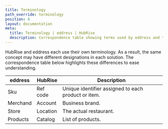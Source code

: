 ```yaml
---
title: Terminology
path_override: terminology
position: 6
layout: documentation
meta:
  title: Terminology | eddress | HubRise
  description: Correspondence table showing terms used by eddress and those used on HubRise for the same concept. Connect apps and synchronise your data.
---
```


HubRise and eddress each use their own terminology. As a result, the same concept may have different designations in each solution. The correspondence table below highlights these differences to ease understanding.

| eddress  | HubRise     | Description                                                                      |
|----------|-------------|----------------------------------------------------------------------------------|
| Sku      | Ref code    | Unique identifier assigned to each product or item.                              |
| Merchand | Account     | Business brand.                                                                  |
| Store    | Location    | The actual restaurant.                                                           |
| Products | Catalog     | List of products.                                                                |
